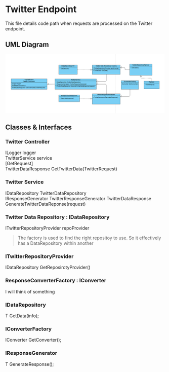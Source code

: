 # Twitter Endpoint
This file details code path when requests are processed on the Twitter endpoint.

## UML Diagram
![Twitter UML Flow Diagram](./TwitterUmlFlow.png)


## Classes & Interfaces

### Twitter Controller
ILogger logger   
TwitterService service   
[GetRequest]  
TwitterDataResponse GetTwitterData(TwitterRequest)

### Twitter Service
IDataRepository TwitterDataRepository  
IResponseGenerator TwitterResponseGenerator
TwitterDataResponse GenerateTwitterDataReponse(request)

### Twitter Data Repository : IDataRepository
ITwitterRepositoryProvider repoProvider
 > The factory is used to find the right repositoy to use. So it effectively has a DataRepository within another

### ITwitterRepositoryProvider
IDataRepository GetReposirotyProvider()

### ResponseConverterFactory : IConverter
I will think of something

### IDataRepository<T>
T GetData(info);

### IConverterFactory
IConverter GetConverter();

###  IResponseGenerator<T>
T GenerateResponse();
